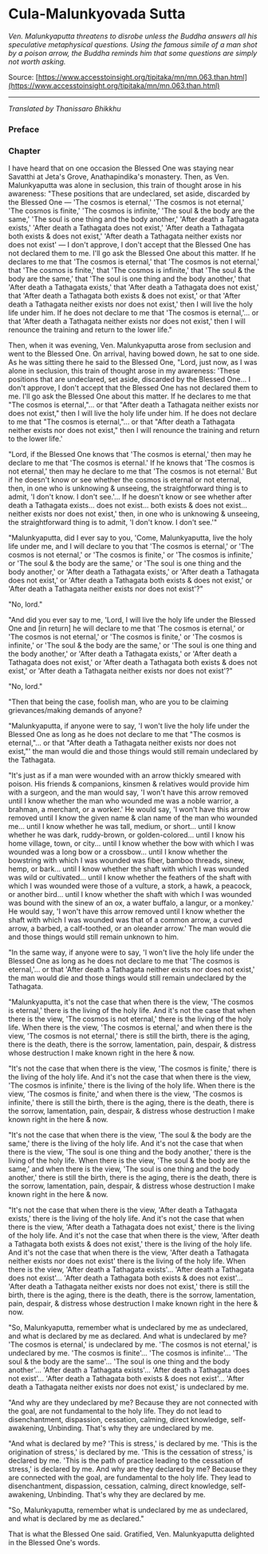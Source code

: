 # Cula-Malunkyovada Sutta

*Ven. Malunkyaputta threatens to disrobe unless the Buddha answers all his speculative metaphysical questions. Using the famous simile of a man shot by a poison arrow, the Buddha reminds him that some questions are simply not worth asking.*

Source: [https://www.accesstoinsight.org/tipitaka/mn/mn.063.than.html](https://www.accesstoinsight.org/tipitaka/mn/mn.063.than.html)

---

*Translated by Thanissaro Bhikkhu*

### Preface

### Chapter

I have heard that on one occasion the Blessed One was staying near Savatthi at Jeta's Grove, Anathapindika's monastery. Then, as Ven. Malunkyaputta was alone in seclusion, this train of thought arose in his awareness: "These positions that are undeclared, set aside, discarded by the Blessed One — 'The cosmos is eternal,' 'The cosmos is not eternal,' 'The cosmos is finite,' 'The cosmos is infinite,' 'The soul & the body are the same,' 'The soul is one thing and the body another,' 'After death a Tathagata exists,' 'After death a Tathagata does not exist,' 'After death a Tathagata both exists & does not exist,' 'After death a Tathagata neither exists nor does not exist' — I don't approve, I don't accept that the Blessed One has not declared them to me. I'll go ask the Blessed One about this matter. If he declares to me that 'The cosmos is eternal,' that 'The cosmos is not eternal,' that 'The cosmos is finite,' that 'The cosmos is infinite,' that 'The soul & the body are the same,' that 'The soul is one thing and the body another,' that 'After death a Tathagata exists,' that 'After death a Tathagata does not exist,' that 'After death a Tathagata both exists & does not exist,' or that 'After death a Tathagata neither exists nor does not exist,' then I will live the holy life under him. If he does not declare to me that 'The cosmos is eternal,'... or that 'After death a Tathagata neither exists nor does not exist,' then I will renounce the training and return to the lower life."

Then, when it was evening, Ven. Malunkyaputta arose from seclusion and went to the Blessed One. On arrival, having bowed down, he sat to one side. As he was sitting there he said to the Blessed One, "Lord, just now, as I was alone in seclusion, this train of thought arose in my awareness: 'These positions that are undeclared, set aside, discarded by the Blessed One... I don't approve, I don't accept that the Blessed One has not declared them to me. I'll go ask the Blessed One about this matter. If he declares to me that "The cosmos is eternal,"... or that "After death a Tathagata neither exists nor does not exist," then I will live the holy life under him. If he does not declare to me that "The cosmos is eternal,"... or that "After death a Tathagata neither exists nor does not exist," then I will renounce the training and return to the lower life.'

"Lord, if the Blessed One knows that 'The cosmos is eternal,' then may he declare to me that 'The cosmos is eternal.' If he knows that 'The cosmos is not eternal,' then may he declare to me that 'The cosmos is not eternal.' But if he doesn't know or see whether the cosmos is eternal or not eternal, then, in one who is unknowing & unseeing, the straightforward thing is to admit, 'I don't know. I don't see.'... If he doesn't know or see whether after death a Tathagata exists... does not exist... both exists & does not exist... neither exists nor does not exist,' then, in one who is unknowing & unseeing, the straightforward thing is to admit, 'I don't know. I don't see.'"

"Malunkyaputta, did I ever say to you, 'Come, Malunkyaputta, live the holy life under me, and I will declare to you that 'The cosmos is eternal,' or 'The cosmos is not eternal,' or 'The cosmos is finite,' or 'The cosmos is infinite,' or 'The soul & the body are the same,' or 'The soul is one thing and the body another,' or 'After death a Tathagata exists,' or 'After death a Tathagata does not exist,' or 'After death a Tathagata both exists & does not exist,' or 'After death a Tathagata neither exists nor does not exist'?"

"No, lord."

"And did you ever say to me, 'Lord, I will live the holy life under the Blessed One and [in return] he will declare to me that 'The cosmos is eternal,' or 'The cosmos is not eternal,' or 'The cosmos is finite,' or 'The cosmos is infinite,' or 'The soul & the body are the same,' or 'The soul is one thing and the body another,' or 'After death a Tathagata exists,' or 'After death a Tathagata does not exist,' or 'After death a Tathagata both exists & does not exist,' or 'After death a Tathagata neither exists nor does not exist'?"

"No, lord."

"Then that being the case, foolish man, who are you to be claiming grievances/making demands of anyone?

"Malunkyaputta, if anyone were to say, 'I won't live the holy life under the Blessed One as long as he does not declare to me that "The cosmos is eternal,"... or that "After death a Tathagata neither exists nor does not exist,"' the man would die and those things would still remain undeclared by the Tathagata.

"It's just as if a man were wounded with an arrow thickly smeared with poison. His friends & companions, kinsmen & relatives would provide him with a surgeon, and the man would say, 'I won't have this arrow removed until I know whether the man who wounded me was a noble warrior, a brahman, a merchant, or a worker.' He would say, 'I won't have this arrow removed until I know the given name & clan name of the man who wounded me... until I know whether he was tall, medium, or short... until I know whether he was dark, ruddy-brown, or golden-colored... until I know his home village, town, or city... until I know whether the bow with which I was wounded was a long bow or a crossbow... until I know whether the bowstring with which I was wounded was fiber, bamboo threads, sinew, hemp, or bark... until I know whether the shaft with which I was wounded was wild or cultivated... until I know whether the feathers of the shaft with which I was wounded were those of a vulture, a stork, a hawk, a peacock, or another bird... until I know whether the shaft with which I was wounded was bound with the sinew of an ox, a water buffalo, a langur, or a monkey.' He would say, 'I won't have this arrow removed until I know whether the shaft with which I was wounded was that of a common arrow, a curved arrow, a barbed, a calf-toothed, or an oleander arrow.' The man would die and those things would still remain unknown to him.

"In the same way, if anyone were to say, 'I won't live the holy life under the Blessed One as long as he does not declare to me that 'The cosmos is eternal,'... or that 'After death a Tathagata neither exists nor does not exist,' the man would die and those things would still remain undeclared by the Tathagata.

"Malunkyaputta, it's not the case that when there is the view, 'The cosmos is eternal,' there is the living of the holy life. And it's not the case that when there is the view, 'The cosmos is not eternal,' there is the living of the holy life. When there is the view, 'The cosmos is eternal,' and when there is the view, 'The cosmos is not eternal,' there is still the birth, there is the aging, there is the death, there is the sorrow, lamentation, pain, despair, & distress whose destruction I make known right in the here & now.

"It's not the case that when there is the view, 'The cosmos is finite,' there is the living of the holy life. And it's not the case that when there is the view, 'The cosmos is infinite,' there is the living of the holy life. When there is the view, 'The cosmos is finite,' and when there is the view, 'The cosmos is infinite,' there is still the birth, there is the aging, there is the death, there is the sorrow, lamentation, pain, despair, & distress whose destruction I make known right in the here & now.

"It's not the case that when there is the view, 'The soul & the body are the same,' there is the living of the holy life. And it's not the case that when there is the view, 'The soul is one thing and the body another,' there is the living of the holy life. When there is the view, 'The soul & the body are the same,' and when there is the view, 'The soul is one thing and the body another,' there is still the birth, there is the aging, there is the death, there is the sorrow, lamentation, pain, despair, & distress whose destruction I make known right in the here & now.

"It's not the case that when there is the view, 'After death a Tathagata exists,' there is the living of the holy life. And it's not the case that when there is the view, 'After death a Tathagata does not exist,' there is the living of the holy life. And it's not the case that when there is the view, 'After death a Tathagata both exists & does not exist,' there is the living of the holy life. And it's not the case that when there is the view, 'After death a Tathagata neither exists nor does not exist' there is the living of the holy life. When there is the view, 'After death a Tathagata exists'... 'After death a Tathagata does not exist'... 'After death a Tathagata both exists & does not exist'... 'After death a Tathagata neither exists nor does not exist,' there is still the birth, there is the aging, there is the death, there is the sorrow, lamentation, pain, despair, & distress whose destruction I make known right in the here & now.

"So, Malunkyaputta, remember what is undeclared by me as undeclared, and what is declared by me as declared. And what is undeclared by me? 'The cosmos is eternal,' is undeclared by me. 'The cosmos is not eternal,' is undeclared by me. 'The cosmos is finite'... 'The cosmos is infinite'... 'The soul & the body are the same'... 'The soul is one thing and the body another'... 'After death a Tathagata exists'... 'After death a Tathagata does not exist'... 'After death a Tathagata both exists & does not exist'... 'After death a Tathagata neither exists nor does not exist,' is undeclared by me.

"And why are they undeclared by me? Because they are not connected with the goal, are not fundamental to the holy life. They do not lead to disenchantment, dispassion, cessation, calming, direct knowledge, self-awakening, Unbinding. That's why they are undeclared by me.

"And what is declared by me? 'This is stress,' is declared by me. 'This is the origination of stress,' is declared by me. 'This is the cessation of stress,' is declared by me. 'This is the path of practice leading to the cessation of stress,' is declared by me. And why are they declared by me? Because they are connected with the goal, are fundamental to the holy life. They lead to disenchantment, dispassion, cessation, calming, direct knowledge, self-awakening, Unbinding. That's why they are declared by me.

"So, Malunkyaputta, remember what is undeclared by me as undeclared, and what is declared by me as declared."

That is what the Blessed One said. Gratified, Ven. Malunkyaputta delighted in the Blessed One's words.